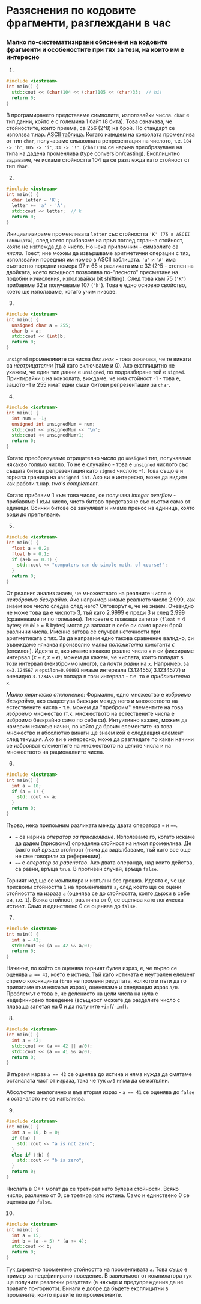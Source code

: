 # Разяснения по кодовите фрагменти, разглеждани в час

### Малко по-систематизирани обяснения на кодовите фрагменти и особеностите при тях за тези, на които им е интересно 

1)
```c++
#include <iostream>
int main() {
  std::cout << (char)104 << (char)105 << (char)33;  // hi!
  return 0;
}
```

В програмирането представяме символите, използвайки числа. `char` е тип данни, който е с големина 1 байт (8 бита). Това означава, че стойностите, които приема, са 256 (2^8) на брой. По стандарт се използва т.нар. [ASCII таблица](https://en.cppreference.com/w/cpp/language/ascii#:~:text=ASCII%20Chart.%20The%20following%20chart%20contains%20all%20128%20ASCII%20decimal).
Когато изведем на конзолата променлива от тип `char`, получаваме символната репрезентация на числото, т.е. `104 -> 'h'`, `105 -> 'i'`, `33 -> '!'`.
`(char)104` се нарича преобразуване на типа на дадена променлива (type conversion/casting). Експлицитно задаваме, че искаме стойността 104 да се разглежда като стойност от тип `char`.

2)

```c++
#include <iostream>
int main() {
  char letter = 'K';
  letter += 'a' - 'A';
  std::cout << letter;  // k
  return 0;
}
```

Инициализираме променливата `letter` със стойността `'K' (75 в ASCII таблицата)`, след което прибавяме на пръв поглед странна стойност, която не изглежда да е число. Но нека припомним - символите са *числа*. Тоест, ние можем да извършваме аритметични операции с тях, използвайки поредния им номер в ASCII таблицата. `'a'` и `'A'` има съответно поредни номера 97 и 65 и разликата им е 32 (2^5 - степен на двойката, което всъщност позволява по-"лесното" пресмятане на подобни изчисления, използвайки bit shifting). След това към 75 (`'K'`) прибавяме 32 и получаваме 107 (`'k'`). Това е едно основно свойство, което ще използваме, когато учим низове.

3)

```c++
#include <iostream>
int main() {
  unsigned char a = 255;
  char b = a;
  std::cout << (int)b;
  return 0;
}
```

`unsigned` променливите са числа *без знак* - това означава, че те винаги са *неотрицателни* (тъй като включваме и 0). 
Ако експлицитно не укажем, че един тип данни е `unsigned`, по подразбиране той е `signed`. Принтирайки `b` на конзолата, виждаме, че има стойност -1 - това е, защото -1 и 255 имат едни същи битови репрезентации за `char`. 

4)
```c++
#include <iostream>
int main() {
  int num = -1;
  unsigned int unsignedNum = num;
  std::cout << unsignedNum << '\n';
  std::cout << unsignedNum+1;
  return 0;
}
```

Когато преобразуваме отрицателно число до `unsigned` тип, получаваме някакво голямо число. То не е случайно - това е `unsigned` числото със същата битова репрезентация като `signed` числото -1. Това също е и горната граница на `unsigned int`. Ако ви е интересно, може да видите как работи т.нар. *two's complement*.

Когато прибавим 1 към това число, се получава *integer overflow* - прибавяме 1 към число, чието битово представяне със състои само от единици. Всички битове се зануляват и имаме пренос на единица, която води до препълване.

5)
```c++
#include <iostream>
int main() {
  float a = 0.2;
  float b = 0.1;
  if (a+b == 0.3) {
    std::cout << "computers can do simple math, of course!";
  }
  return 0;
}
```

От реалния анализ знаем, че множеството на реалните числа е *неизброимо безкрайно*. Ако например имаме реалното число 2.999, как знаем кое число следва след него? Отговорът е, че не знаем. Очевидно не може това да е числото 3, тъй като 2.9999 е преди 3 и след 2.999 (сравняваме ги по големина). Типовете с плаваща запетая (`float` = 4 bytes; `double` = 8 bytes) могат да запазят в себе си само краен брой различни числа. Именно затова се случват неточности при аритметиката с тях. За да направим едно такова сравнение валидно, си въвеждаме някаква произволно малка *положителна* константа $\epsilon$ (епсилон). Идеята е, ако имаме някакво реално число `x` и си фиксираме интервал $(x-\epsilon,x+\epsilon)$, можем да кажем, че числата, които попадат в този интервал (неизброимо много), са *почти равни* на `x`. Например, за `x=3.124567` и `epsilon=0.00001` имаме интервала $(3.124557,3.1234577)$ и очевидно `3.123455789` попада в този интервал - т.е. то е *приблизително* `x`.

*Малко лирическо отклонение*: Формално, едно множество е *изброимо безкрайно*, ако същестува биекция между него и множеството на естествените числа - т.е. можем да "преброим" елементите на това *изброимо* множество (т.к. множеството на естествените числа е изброимо безкрайно само по себе си). Интуитивно казано, можем да намерим някакъв начин, по който да броим елементите на това множество и абсолютно винаги ще знаем кой е следващия елемент след текущия. Ако ви е интересно, може да разгледате по какви начини се изброяват елементите на множеството на целите числа и на множеството на рационалните числа.

6)

```c++
#include <iostream>
int main() {
  int a = 10;
  if (a = 1) {
    std::cout << a;
  }
  return 0;
}
```
Първо, нека припомним разликата между двата оператора `=` и `==`.
- `=` са нарича *оператор за присвояване*. Използваме го, когато искаме да дадем (присвоим) определна стойност на някоя променлива. Де факто той *връща* стойност (няма да задълбаваме, тъй като все още не сме говорили за референции).
- `==` е *оператор за равенство*. Ако двата операнда, над които действа, са равни, връща `true`. В противен случай, връща `false`.

Горният код ще се компилира и изпълни без грешка. Идеята е, че ще присвоим стойността `1` на променливата `a`, след което ще се оцени стойността на израза `a` (оценява се до стойността, която държи в себе си, т.е. `1`). Всяка стойност, различна от 0, се оценява като логическа *истина*. Само и единствено 0 се оценява до `false`.

7)

```c++
#include <iostream>
int main() {
  int a = 42;
  std::cout << (a == 42 && a/0);
  return 0;
}
```

Начинът, по който се оценява горният булев израз, е, че първо се оценява `a == 42`, което е истина. Тъй като истината е неутрален елемент спрямо коюнкцията (`true` не променя резултата, колкото и пъти да го прилагаме към някакъв израз), оценяваме и следващия израз `a/0`. Проблемът с това е, че делението на цели числа на нула е недефинирано поведение (всъщност можете да разделите число с плаваща запетая на 0 и да получите `+inf`/`-inf`).

8)

```c++
#include <iostream>
int main() {
  int a = 42;
  std::cout << (a == 42 || a/0);
  std::cout << (a == 41 && a/0);
  return 0;
}
```

В първия израз `a == 42` се оценява до истина и няма нужда да смятаме останалата част от израза, така че тук `a/0` няма да се изпълни.

Абсолютно аналогично и във втория израз - `a == 41` се оценява до `false` и останалото не се изпълнява.

9)

```c++
#include <iostream>
int main() {
  int a = 10, b = 0;
  if (!a) {
    std::cout << "a is not zero";
  }
  else if (!b) {
    std::cout << "b is zero";
  }
  return 0;
}
```

Числата в C++ могат да се третират като булеви стойности. Всяко число, различно от 0, се третира като истина. Само и единствено 0 се оценява до `false`.


10)

```c++
#include <iostream>
int main() {
  int a = 15;
  int b = (a -= 5) * (a += 4);
  std::cout << b;
  return 0;
}
```

Тук директно променяме стойността на променливата `a`. Това също е пример за недефинирано поведение. В зависимост от компилатора тук ще получите различни резултати (а някъде и предупреждения да не правите по-горното). Винаги е добре да бъдете експлицитни в промените, които правите по променливите.